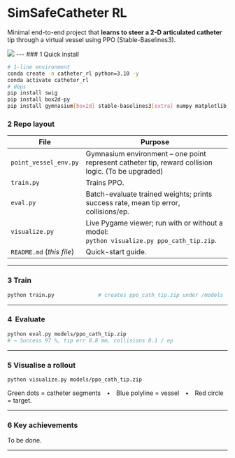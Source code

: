 # SimSafeCatheter RL
Minimal end-to-end project that **learns to steer a 2-D articulated catheter** tip through a virtual vessel using PPO (Stable-Baselines3).

<img src='gif/out.gif'>
---
### 1 Quick install

```bash
# 1-line environment
conda create -n catheter_rl python=3.10 -y
conda activate catheter_rl
# deps
pip install swig
pip install box2d-py
pip install gymnasium[box2d] stable-baselines3[extra] numpy matplotlib rich
```

### 2 Repo layout

| File                      | Purpose                                                                                            |
|---------------------------|----------------------------------------------------------------------------------------------------|
| `point_vessel_env.py`     | Gymnasium environment – one point represent catheter tip, reward collision logic. (To be upgraded) |
| `train.py`                | Trains PPO.                                                                                        |
| `eval.py`                 | Batch-evaluate trained weights; prints success rate, mean tip error, collisions/ep.                |
| `visualize.py`            | Live Pygame viewer; run with or without a model: <br>`python visualize.py ppo_cath_tip.zip`.       |
| `README.md` (*this file*) | Quick-start guide.                                                                                 |

---

### 3 Train

```bash
python train.py              # creates ppo_cath_tip.zip under /models
```

---

### 4  Evaluate

```bash
python eval.py models/ppo_cath_tip.zip
# → Success 97 %, tip err 0.8 mm, collisions 0.1 / ep
```

---

### 5 Visualise a rollout

```bash
python visualize.py models/ppo_cath_tip.zip
```

Green dots = catheter segments • Blue polyline = vessel • Red circle = target.

---

### 6 Key achievements

To be done.

---


